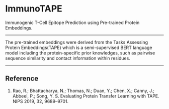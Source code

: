 # ImmunoTAPE
Immunogenic T-Cell Epitope Prediction using Pre-trained Protein Embeddings.<hr> 
The pre-trained embeddings were derived from 
the Tasks Assessing Protein Embeddings(TAPE) which is a semi-supervised BERT language model including the protein-specific prior knowledges, 
such as pairwise sequence similarity and contact information within residues.
<hr>

## Reference
1. Rao, R.; Bhattacharya, N.; Thomas, N.; Duan, Y.; Chen, X.; Canny, J.; Abbeel, P.; Song, Y. S. Evaluating Protein Transfer Learning with TAPE. NIPS 2019, 32, 9689–9701.
